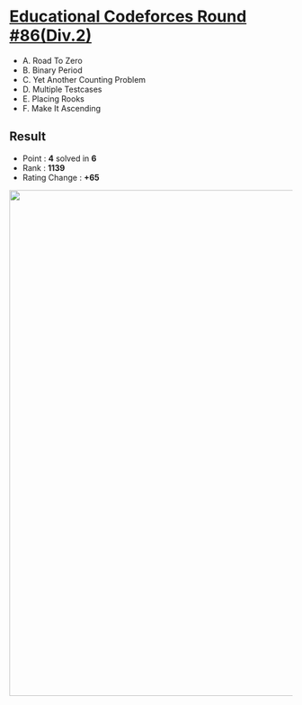 # [Educational Codeforces Round #86(Div.2)](https://codeforces.com/contest/1342)

  * A. Road To Zero
  * B. Binary Period
  * C. Yet Another Counting Problem
  * D. Multiple Testcases
  * E. Placing Rooks
  * F. Make It Ascending
  
## Result
  * Point : **4** solved in **6**
  * Rank : **1139**
  * Rating Change : **+65**

<img src="https://github.com/Weaasel/PS_algorithm/blob/master/Codeforces/Round%20%2386(Div.2)/_Codeforces_Round86_Div2.png?raw=true" width="900">
